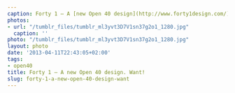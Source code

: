 ```yaml
---
caption: Forty 1 – A [new Open 40 design](http://www.forty1design.com/). Want!
photos:
- url: "/tumblr_files/tumblr_ml3yvt3D7V1sn37g2o1_1280.jpg"
  caption: ''
photo: "/tumblr_files/tumblr_ml3yvt3D7V1sn37g2o1_1280.jpg"
layout: photo
date: '2013-04-11T22:43:05+02:00'
tags:
- open40
title: Forty 1 – A new Open 40 design. Want!
slug: forty-1-a-new-open-40-design-want
---
```

